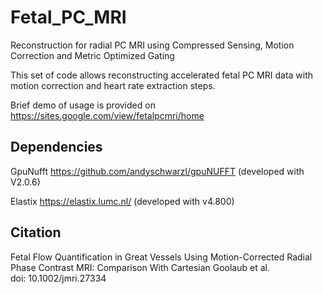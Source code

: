 # Fetal_PC_MRI
Reconstruction for radial PC MRI using Compressed Sensing, Motion Correction and Metric Optimized Gating


This set of code allows reconstructing accelerated fetal PC MRI data with motion correction and heart rate extraction steps.


Brief demo of usage is provided on https://sites.google.com/view/fetalpcmri/home

## Dependencies
GpuNufft      https://github.com/andyschwarzl/gpuNUFFT
(developed with V2.0.6)

Elastix       https://elastix.lumc.nl/
(developed with v4.800)


## Citation
Fetal Flow Quantification in Great Vessels Using Motion-Corrected Radial Phase Contrast MRI: Comparison With Cartesian
Goolaub et al.<br />
doi: 10.1002/jmri.27334
